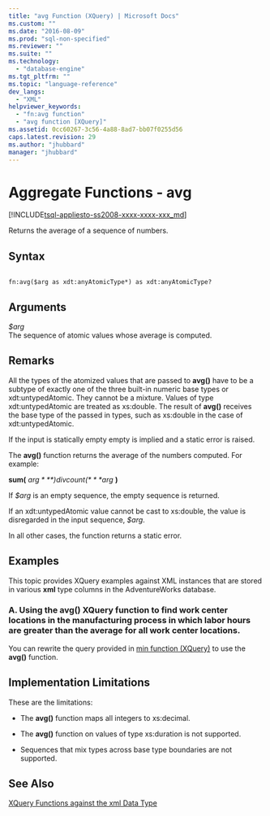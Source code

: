 ```yaml
---
title: "avg Function (XQuery) | Microsoft Docs"
ms.custom: ""
ms.date: "2016-08-09"
ms.prod: "sql-non-specified"
ms.reviewer: ""
ms.suite: ""
ms.technology: 
  - "database-engine"
ms.tgt_pltfrm: ""
ms.topic: "language-reference"
dev_langs: 
  - "XML"
helpviewer_keywords: 
  - "fn:avg function"
  - "avg function [XQuery]"
ms.assetid: 0cc60267-3c56-4a88-8ad7-bb07f0255d56
caps.latest.revision: 29
ms.author: "jhubbard"
manager: "jhubbard"
---
```

# Aggregate Functions - avg
[!INCLUDE[tsql-appliesto-ss2008-xxxx-xxxx-xxx_md](../database-engine/configure/windows/includes/tsql-appliesto-ss2008-xxxx-xxxx-xxx-md.md)]

  Returns the average of a sequence of numbers.  
  
## Syntax  
  
```  
  
fn:avg($arg as xdt:anyAtomicType*) as xdt:anyAtomicType?  
```  
  
## Arguments  
 *$arg*  
 The sequence of atomic values whose average is computed.  
  
## Remarks  
 All the types of the atomized values that are passed to **avg()** have to be a subtype of exactly one of the three built-in numeric base types or xdt:untypedAtomic. They cannot be a mixture. Values of type xdt:untypedAtomic are treated as xs:double. The result of **avg()** receives the base type of the passed in types, such as xs:double in the case of xdt:untypedAtomic.  
  
 If the input is statically empty empty is implied and a static error is raised.  
  
 The **avg()** function returns the average of the numbers computed. For example:  
  
 **sum(** *$arg* **) div count(** *$arg* **)**  
  
 If *$arg* is an empty sequence, the empty sequence is returned.  
  
 If an xdt:untypedAtomic value cannot be cast to xs:double, the value is disregarded in the input sequence, *$arg*.  
  
 In all other cases, the function returns a static error.  
  
## Examples  
 This topic provides XQuery examples against XML instances that are stored in various **xml** type columns in the AdventureWorks database.  
  
### A. Using the avg() XQuery function to find work center locations in the manufacturing process in which labor hours are greater than the average for all work center locations.  
 You can rewrite the query provided in [min function (XQuery)](../Topic/min%20Function%20\(XQuery\).md) to use the **avg()** function.  
  
## Implementation Limitations  
 These are the limitations:  
  
-   The **avg()** function maps all integers to xs:decimal.  
  
-   The **avg()** function on values of type xs:duration is not supported.  
  
-   Sequences that mix types across base type boundaries are not supported.  
  
## See Also  
 [XQuery Functions against the xml Data Type](../xquery/xquery-functions-against-the-xml-data-type.md)  
  
  